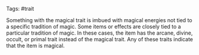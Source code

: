 Tags: #trait 

Something with the magical trait is imbued with magical energies not tied to a specific tradition of magic. Some items or effects are closely tied to a particular tradition of magic. In these cases, the item has the arcane, divine, occult, or primal trait instead of the magical trait. Any of these traits indicate that the item is magical.